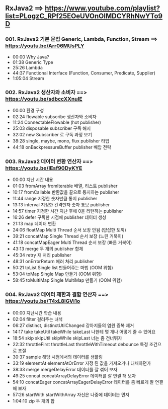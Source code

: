 ## RxJava2 ==> https://www.youtube.com/playlist?list=PLogzC_RPf25EOeUVOnOIMDCYRhNwYTo9D

### 001. RxJava2   기본 문법 Generic, Lambda, Function, Stream ==> https://youtu.be/Arr06MUsPLY 
- 00:00 Why Java?
- 01:38 Generic Type
- 25:26 Lambda
- 44:37 Functional Interface (Function, Consumer, Predicate, Supplier)
- 1:05:04 Stream

### 002. RxJava2  생산자와 소비자 ==> https://youtu.be/sdbccXXnulE
- 00:00 환경 구성
- 02:24 flowable subscribe 생산자와 소비자
- 11:24 ConnectableFlowable (hot publisher)
- 25:03 disposable subscriber 구독 해지
- 32:02 new Subscriber 로 구독 과정 보기
- 38:28 single, maybe, mono, flux publisher 타입
- 44:18 onBackpressureBuffer publisher 배압 전략

### 003. RxJava2  데이터 변환 연산자 ==> https://youtu.be/lEsf90DyKYE
- 00:00 지난 시간 내용
- 01:03 fromArray fromIterable 배열, 리스트 publisher
- 10:17 fromCallable 반환값을 끝으로 통지하는 publisher
- 11:44 range 지정한 숫자만큼 통지 publisher
- 13:13 interval 지정한 간격만자 숫자 통보 publisher
- 14:57 timer 지정한 시간 지난 후에 0을 리턴하는 publisher
- 16:26 defer 구독한 시점에 publisher 데이터 생성
- 21:13 map 데이터 변환
- 24:06 floatMap Multi Thread 순서 보장 안됨 (얍삽한 토끼)
- 39:21 concatMap Single Thread 순서 보장 (느린 거북이)
- 41:18 concatMapEager Multi Thread 순서 보장 (빠른 거북이)
- 43:13 merge 두 개의 publisher 합체
- 45:34 retry 재 처리 publisher
- 48:31 onErrorReturn 에러 처리 publisher
- 50:21 toList Single list 만들어주는 마법 (OOM 위험)
- 53:04 toMap Single Map 만들기 (OOM 위험)
- 58:45 toMultiMap Single MultiMap 만들기 (OOM 위험)

### 004. RxJava2  데이터 제한과 결합 연산자 ==> https://youtu.be/T4xL8lGVi1o
- 00:00 지난시간 학습 내용
- 02:04 filter 걸러주는 녀석
- 06:27 distinct, distinctUtilChanged 강아지들의 염원 증복 제거
- 14:17 take takeUtil takeWhile takeLast 나한테 몇 개나 어떻게 줄 수 있어요
- 18:54 skip skipUtil skipWhile skipLast 너는 좀 건너뛰자
- 22:32 throttleFirst throttleLast throttleWithTimeout debounce 특정 조건으로 조절
- 30:37 sample 해당 시점에서의 데이터를 샘플링
- 33:19 elementAt elementAtOrError 지정 된 값을 가져오거나 대채하던가
- 38:33 merge mergeDelayError 데이터를 잘 섞어 보자
- 49:25 concat concatArrayDelayError 데이터를 잘 연결 해 보자
- 54:10 concatEager concatArrayEagerDelayError 데이터를 좀 빠르게 잘 연결 해 보자
- 57:26 startWith startWithArray 자신은 나중에 데이터는 먼저
- 1:04:10 zip 두 개의 합